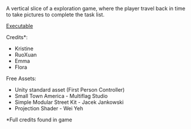 
A vertical slice of a exploration game, where the player travel back in time to take pictures to complete the task list. 

[Executable](https://drive.google.com/drive/folders/1V60mOHfkJ1S_LBYfhhLQt7YsWGJ72y1E?usp=sharing)

Credits*:
- Kristine 
- RuoXuan
- Emma
- Flora

Free Assets:
- Unity standard asset (First Person Controller) 
- Small Town America - Multiflag Studio
- Simple Modular Street Kit - Jacek Jankowski
- Projection Shader - Wei Yeh

*Full credits found in game
